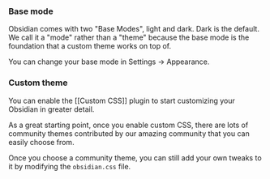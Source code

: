 ### Base mode

Obsidian comes with two "Base Modes", light and dark. Dark is the default. We call it a "mode" rather than a "theme" because the base mode is the foundation that a custom theme works on top of.

You can change your base mode in Settings -> Appearance.

### Custom theme

You can enable the [[Custom CSS]] plugin to start customizing your Obsidian in greater detail.

As a great starting point, once you enable custom CSS, there are lots of community themes contributed by our amazing community that you can easily choose from.

Once you choose a community theme, you can still add your own tweaks to it by modifying the `obsidian.css` file.